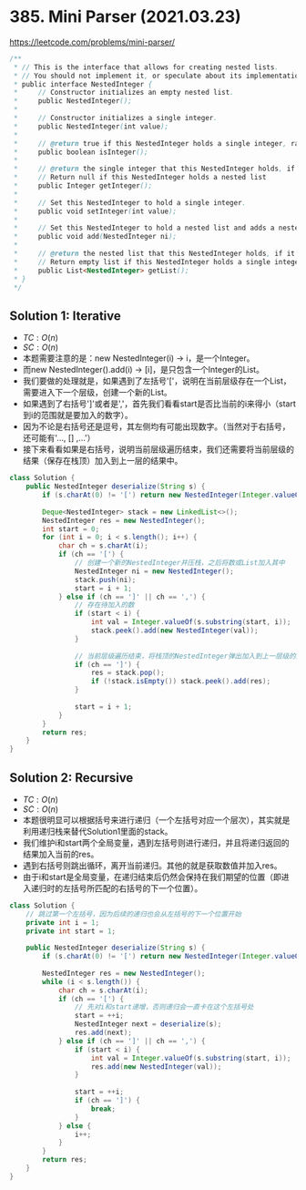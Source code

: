 # 385. Mini Parser (2021.03.23)

https://leetcode.com/problems/mini-parser/

```java
/**
 * // This is the interface that allows for creating nested lists.
 * // You should not implement it, or speculate about its implementation
 * public interface NestedInteger {
 *     // Constructor initializes an empty nested list.
 *     public NestedInteger();
 *
 *     // Constructor initializes a single integer.
 *     public NestedInteger(int value);
 *
 *     // @return true if this NestedInteger holds a single integer, rather than a nested list.
 *     public boolean isInteger();
 *
 *     // @return the single integer that this NestedInteger holds, if it holds a single integer
 *     // Return null if this NestedInteger holds a nested list
 *     public Integer getInteger();
 *
 *     // Set this NestedInteger to hold a single integer.
 *     public void setInteger(int value);
 *
 *     // Set this NestedInteger to hold a nested list and adds a nested integer to it.
 *     public void add(NestedInteger ni);
 *
 *     // @return the nested list that this NestedInteger holds, if it holds a nested list
 *     // Return empty list if this NestedInteger holds a single integer
 *     public List<NestedInteger> getList();
 * }
 */
```

## Solution 1: Iterative

- $TC:O(n)$
- $SC:O(n)$
- 本题需要注意的是：new NestedInteger(i) -> i，是一个Integer。
- 而new NestedInteger().add(i) -> [i]，是只包含一个Integer的List。
- 我们要做的处理就是，如果遇到了左括号'['，说明在当前层级存在一个List，需要进入下一个层级，创建一个新的List。
- 如果遇到了右括号']'或者是','，首先我们看看start是否比当前的i来得小（start到i的范围就是要加入的数字）。
- 因为不论是右括号还是逗号，其左侧均有可能出现数字。（当然对于右括号，还可能有'..., [] ,...'）
- 接下来看看如果是右括号，说明当前层级遍历结束，我们还需要将当前层级的结果（保存在栈顶）加入到上一层的结果中。

```java
class Solution {
    public NestedInteger deserialize(String s) {
        if (s.charAt(0) != '[') return new NestedInteger(Integer.valueOf(s));
        
        Deque<NestedInteger> stack = new LinkedList<>();
        NestedInteger res = new NestedInteger();
        int start = 0;
        for (int i = 0; i < s.length(); i++) {
            char ch = s.charAt(i);
            if (ch == '[') {
                // 创建一个新的NestedInteger并压栈，之后将数或List加入其中
                NestedInteger ni = new NestedInteger();
                stack.push(ni);
                start = i + 1;
            } else if (ch == ']' || ch == ',') {
                // 存在待加入的数
                if (start < i) {
                    int val = Integer.valueOf(s.substring(start, i));
                    stack.peek().add(new NestedInteger(val));
                }
                
                // 当前层级遍历结束，将栈顶的NestedInteger弹出加入到上一层级的结果中
                if (ch == ']') {
                    res = stack.pop();
                    if (!stack.isEmpty()) stack.peek().add(res);
                }
                
                start = i + 1;
            }
        }
        return res;
    }
}
```

## Solution 2: Recursive

- $TC:O(n)$
- $SC:O(n)$
- 本题很明显可以根据括号来进行递归（一个左括号对应一个层次），其实就是利用递归栈来替代Solution1里面的stack。
- 我们维护i和start两个全局变量，遇到左括号则进行递归，并且将递归返回的结果加入当前的res。
- 遇到右括号则跳出循环，离开当前递归。其他的就是获取数值并加入res。
- 由于i和start是全局变量，在递归结束后仍然会保持在我们期望的位置（即进入递归时的左括号所匹配的右括号的下一个位置）。

```java
class Solution {
    // 跳过第一个左括号，因为后续的递归也会从左括号的下一个位置开始
    private int i = 1;
    private int start = 1;
    
    public NestedInteger deserialize(String s) {
        if (s.charAt(0) != '[') return new NestedInteger(Integer.valueOf(s));
        
        NestedInteger res = new NestedInteger();
        while (i < s.length()) {
            char ch = s.charAt(i);
            if (ch == '[') {
                // 先对i和start递增，否则递归会一直卡在这个左括号处
                start = ++i;
                NestedInteger next = deserialize(s);
                res.add(next);
            } else if (ch == ']' || ch == ',') {
                if (start < i) {
                    int val = Integer.valueOf(s.substring(start, i));
                    res.add(new NestedInteger(val));
                }
                
                start = ++i;
                if (ch == ']') {
                    break;
                }
            } else {
                i++;
            }
        }
        return res;
    }
}
```